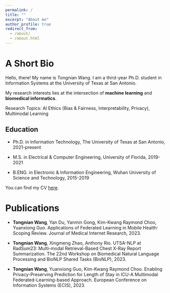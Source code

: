 ```yaml
---
permalink: /
title: ""
excerpt: "About me"
author_profile: true
redirect_from: 
  - /about/
  - /about.html
---
```

A Short Bio
====
Hello, there! My name is Tongnian Wang. I am a third-year Ph.D. student in Information Systems at the University of Texas at San Antonio. 

My research interests lies at the intersection of **machine learning** and **biomedical informatics**.

Research Topics: AI Ethics (Bias & Fairness, Interpretability, Privacy), Multimodal Learning

Education
------

- Ph.D. in Information Technology, The University of Texas at San Antonio, 2021-present

- M.S. in Electrical & Computer Engineering, University of Florida, 2019-2021

- B.ENG. in Electronic & Information Engineering, Wuhan University of Science and Technology, 2015-2019

You can find my CV [here](http://tongnianw.github.io/files/CV_TongnianW_new.pdf).


Publications
====

- **Tongnian Wang**, Yan Du, Yanmin Gong, Kim-Kwang Raymond Choo, Yuanxiong Guo.
    Applications of Federated Learning in Mobile Health: Scoping Review. Journal of Medical Internet Research, 2023.

- **Tongnian Wang**, Xingmeng Zhao, Anthony Rio.
    UTSA-NLP at RadSum23: Multi-modal Retrieval-Based Chest X-Ray Report Summarization. The 22nd Workshop on Biomedical Natural Language Processing and BioNLP Shared Tasks (BioNLP), 2023.

- **Tongnian Wang**, Yuanxiong Guo, Kim-Kwang Raymond Choo. 
    Enabling Privacy-Preserving Prediction for Length of Stay in ICU-A Multimodal Federated-Learning-based Approach. European Conference on Information Systems (ECIS), 2023.


